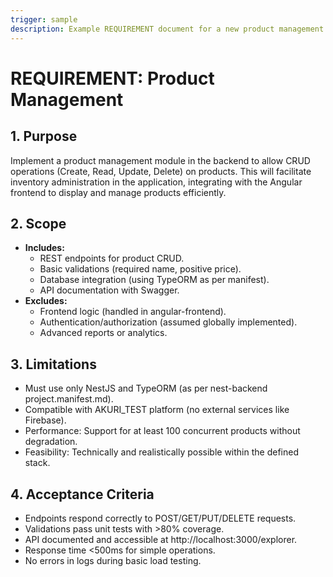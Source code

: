 ```yaml
---
trigger: sample
description: Example REQUIREMENT document for a new product management functionality in the NestJS backend of the AKURI_TEST platform.
---
```


# REQUIREMENT: Product Management

## 1. Purpose
Implement a product management module in the backend to allow CRUD operations (Create, Read, Update, Delete) on products. This will facilitate inventory administration in the application, integrating with the Angular frontend to display and manage products efficiently.

## 2. Scope
- **Includes:**
  - REST endpoints for product CRUD.
  - Basic validations (required name, positive price).
  - Database integration (using TypeORM as per manifest).
  - API documentation with Swagger.
- **Excludes:**
  - Frontend logic (handled in angular-frontend).
  - Authentication/authorization (assumed globally implemented).
  - Advanced reports or analytics.

## 3. Limitations
- Must use only NestJS and TypeORM (as per nest-backend project.manifest.md).
- Compatible with AKURI_TEST platform (no external services like Firebase).
- Performance: Support for at least 100 concurrent products without degradation.
- Feasibility: Technically and realistically possible within the defined stack.

## 4. Acceptance Criteria
- Endpoints respond correctly to POST/GET/PUT/DELETE requests.
- Validations pass unit tests with >80% coverage.
- API documented and accessible at http://localhost:3000/explorer.
- Response time <500ms for simple operations.
- No errors in logs during basic load testing.